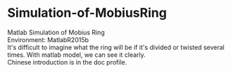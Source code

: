 # Simulation-of-MobiusRing
Matlab Simulation of Mobius Ring<br>
Environment: MatlabR2015b<br>
It's difficult to imagine what the ring will be if it's divided or twisted several times. With matlab model, we can see it clearly.<br>
Chinese introduction is in the doc profile.

